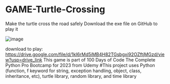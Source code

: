 # GAME-Turtle-Crossing
Make the turtle cross the road safely
Download the exe file on GitHub to play it

![image](https://github.com/ikhsanmasu/GAME-Turtle-Crossing/assets/76894210/1d720dbb-942b-4f1f-9c74-7c5d6c15456e)

download to play: https://drive.google.com/file/d/1kI6rMd5iMB4H82TGsbgxi92OZftjMGzd/view?usp=drive_link 
This game is part of 100 Days of Code The Complete Python Pro Bootcamp for 2023 from Udemy 
#This project uses Python (function, f keyword for string, exception handling, object, class, inheritance, etc), turtle library, random library, and time library
